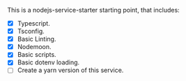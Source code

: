 This is a nodejs-service-starter starting point, that includes:
- [x] Typescript.
- [x] Tsconfig.
- [x] Basic Linting.
- [x] Nodemoon.
- [x] Basic scripts.
- [x] Basic dotenv loading.
- [ ] Create a yarn version of this service.
